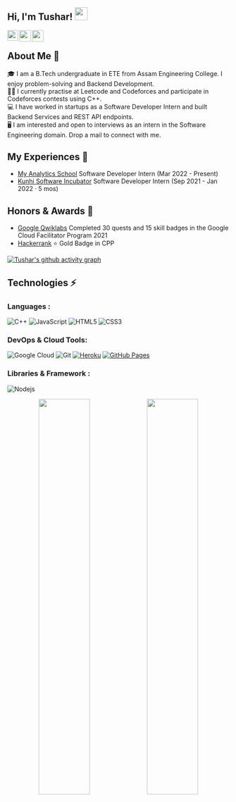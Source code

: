 ## Hi, I'm Tushar! <img src="https://github.com/TheDudeThatCode/TheDudeThatCode/blob/master/Assets/Hi.gif" width="29px">              

<a href="https://www.linkedin.com/in/tusharnath10/">
  <img align="left" width="24px" src="https://cdn.jsdelivr.net/npm/simple-icons@v3/icons/linkedin.svg"  />
</a>
<a href="https://twitter.com/tusharnath1999">
  <img align="left" width="26px" src="https://cdn.jsdelivr.net/npm/simple-icons@v3/icons/twitter.svg" />
</a>
<a href="mailto:tusharnath10@gmail.com">
  <img align="left" width="26px" src="https://cdn.jsdelivr.net/npm/simple-icons@v3/icons/gmail.svg" />
</a>

<br />

## About Me 🚀
🎓 I am a B.Tech undergraduate in ETE from Assam Engineering College. I enjoy problem-solving and Backend Development.</br>
👨‍💻 I currently practise at Leetcode and Codeforces and participate in Codeforces contests using C++.<br/>
💻 I have worked in startups as a Software Developer Intern and built Backend Services and REST API endpoints.<br/>
🖥 I am interested and open to interviews as an intern in the Software Engineering domain. Drop a mail to connect with me.<br />

## My Experiences 🙌
- [My Analytics School](https://www.myanalyticsschool.com/) Software Developer Intern (Mar 2022 - Present)
- [Kunhi Software Incubator](https://www.linkedin.com/company/kunhi-software-incubator/) Software Developer Intern (Sep 2021 - Jan 2022 · 5 mos)

## Honors & Awards 🏅
- [Google Qwiklabs](https://www.qwiklabs.com/public_profiles/ec65baca-24c3-4b36-a896-2168e0ceb8f6) Completed 30 quests and 15 skill badges in the Google Cloud Facilitator Program 2021
- [Hackerrank](https://www.hackerrank.com/tusharnath10) ⭐ Gold Badge in CPP 

[![Tushar's github activity graph](https://activity-graph.herokuapp.com/graph?username=tushar-nath&theme=xcode)](https://github.com/tushar-nath/github-readme-activity-graph)

## Technologies ⚡ 

### Languages :
![C++](https://img.shields.io/badge/-C++-00599C?style=flat-square&logo=c)
![JavaScript](https://img.shields.io/badge/-JavaScript-black?style=flat-square&logo=javascript)
![HTML5](https://img.shields.io/badge/-HTML5-E34F26?style=flat-square&logo=html5&logoColor=white)
![CSS3](https://img.shields.io/badge/-CSS3-1572B6?style=flat-square&logo=css3)

### DevOps & Cloud Tools:

![Google Cloud](https://img.shields.io/badge/Google%20Cloud-black?style=flat-square&logo=google-cloud)
![Git](https://img.shields.io/badge/-Git-black?style=flat-square&logo=git)
<a href="#"><img alt="Heroku" src="https://img.shields.io/badge/Heroku%20-%23430098.svg?logo=heroku&logoColor=white"></a>
<a href="#"><img alt="GitHub Pages" src="https://img.shields.io/badge/GitHub%20Pages-%23327FC7.svg?logo=github&logoColor=white"></a>

### Libraries & Framework :

![Nodejs](https://img.shields.io/badge/-Nodejs-black?style=flat-square&logo=Node.js)


<p align="center">
	
  <img width="48%" src="https://github-readme-stats.vercel.app/api?username=tushar-nath&show_icons=true&theme=tokyonight" />
  <img width="48%" src="https://github-readme-streak-stats.herokuapp.com/?user=tushar-nath&theme=tokyonight" />
</p>
